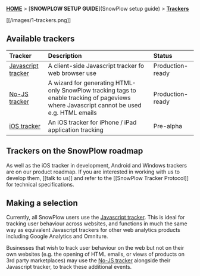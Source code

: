 [**HOME**](Home) > [**SNOWPLOW SETUP GUIDE**](SnowPlow setup guide) > [**Trackers**](choosing-a-tracker)

[[/images/1-trackers.png]] 

## Available trackers

| **Tracker**                                    | **Description**                                     | **Status**       |
|:-----------------------------------------------|:----------------------------------------------------|:-----------------|
| [Javascript tracker](javascript-tracker-setup) | A client-side Javascript tracker fo web browser use | Production-ready |
| [No-JS tracker](no-js-tracker-setup)           | A wizard for generating HTML-only SnowPlow tracking tags to enable tracking of pageviews where Javascript cannot be used e.g. HTML emails | Production-ready |
| [iOS tracker](ios-tracker-setup)               | An iOS tracker for iPhone / iPad application tracking | Pre-alpha      |


## Trackers on the SnowPlow roadmap

As well as the iOS tracker in development, Android and Windows trackers are on our product roadmap. If you are interested in working with us to develop them, [[talk to us]] and refer to the [[SnowPlow Tracker Protocol]] for technical specifications.


## Making a selection

Currently, all SnowPlow users use the [Javascript tracker](javascript-tracker-setup). This is ideal for tracking user behaviour across websites, and functions in much the same way as equivalent Javascript trackers for other web analytics products including Google Analytics and Omniture. 

Businesses that wish to track user behaviour on the web but not on their own websites (e.g. the opening of HTML emails, or views of products on 3rd party marketplaces) may use the [No-JS tracker](no-js-tracker-setup) alongside their Javascript tracker, to track these additional events.